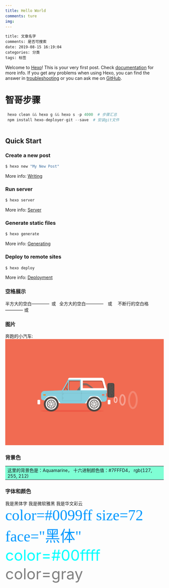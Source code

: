 ```yaml
---
title: Hello World
comments: ture
img:
---
```

```bash
title: 文章名字
comments: 是否可搜索
date: 2019-08-15 16:19:04
categories: 分类
tags: 标签

```
Welcome to [Hexo](https://hexo.io/)! This is your very first post. Check [documentation](https://hexo.io/docs/) for more info. If you get any problems when using Hexo, you can find the answer in [troubleshooting](https://hexo.io/docs/troubleshooting.html) or you can ask me on [GitHub](https://github.com/hexojs/hexo/issues).

# 智哥步骤
```python
 hexo clean && hexo g && hexo s -p 4000  # 步骤汇总
 npm install hexo-deployer-git --save  # 安装git文件
 
```
## Quick Start

### Create a new post

``` bash
$ hexo new "My New Post"
```

More info: [Writing](https://hexo.io/docs/writing.html)

### Run server

``` bash
$ hexo server
```

More info: [Server](https://hexo.io/docs/server.html)

### Generate static files

``` bash
$ hexo generate
```

More info: [Generating](https://hexo.io/docs/generating.html)

### Deploy to remote sites

``` bash
$ hexo deploy
```

More info: [Deployment](https://hexo.io/docs/deployment.html)

### 空格展示
半方大的空白————&ensp;或&#8194;
全方大的空白————&emsp;或&#8195;
不断行的空白格————&nbsp;或&#160;

### 图片
奔跑的小汽车: 
![图片验证](categories/Test/picture1.gif)

### 背景色
<table><tr><td bgcolor=#7FFFD4>这里的背景色是：Aquamarine，  十六进制颜色值：#7FFFD4， rgb(127, 255, 212)</td></tr></table>

### 字体和颜色
<font face="黑体">我是黑体字</font>
<font face="微软雅黑">我是微软雅黑</font>
<font face="STCAIYUN">我是华文彩云</font>
<font color=#0099ff size=7 face="黑体">color=#0099ff size=72 face="黑体"</font>
<font color=#00ffff size=72>color=#00ffff</font>
<font color=gray size=72>color=gray</font>